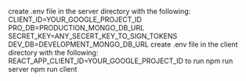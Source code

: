 create .env file in the server directory with the following:
CLIENT_ID=YOUR_GOOGLE_PROJECT_ID
PRO_DB=PRODUCTION_MONGO_DB_URL
SECRET_KEY=ANY_SECERT_KEY_TO_SIGN_TOKENS
DEV_DB=DEVELOPMENT_MONGO_DB_URL
create .env file in the client directory with the following:
REACT_APP_CLIENT_ID=YOUR_GOOGLE_PROJECT_ID
to run
npm run server
npm run client
